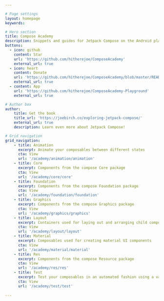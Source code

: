 ```yaml
---

# Page settings
layout: homepage
keywords:

# Hero section
title: Compose Academy
description: Snippets and guides for Jetpack Compose on the Android platform
buttons:
  - icon: github
    content: Star
    url: 'https://github.com/hitherejoe/ComposeAcademy'
    external_url: true
  - icon: heart
    content: Donate
    url: 'https://github.com/hitherejoe/ComposeAcademy/blob/master/README.md#support-the-project-%EF%B8%8F-%EF%B8%8F'
    external_url: true
  - content: App
    url: 'https://github.com/hitherejoe/ComposeAcademy-Playground'
    external_url: true

# Author box
author:
    title: Get the book
    title_url: 'https://joebirch.co/exploring-jetpack-compose/'
    external_url: true
    description: Learn even more about Jetpack Compose!

# Grid navigation
grid_navigation:
    - title: Animation
      excerpt: Animate your composables between different states
      cta: View
      url: '/academy/animation/animation'
    - title: Core
      excerpt: Components from the compose Core package
      cta: View
      url: '/academy/core/core'
    - title: Foundation
      excerpt: Components from the compose Foundation package
      cta: View
      url: '/academy/foundation/foundation'
    - title: Graphics
      excerpt: Components from the compose Graphics package
      cta: View
      url: '/academy/graphics/graphics'
    - title: Layout
      excerpt: Containers used for laying out and arranging child composables
      cta: View
      url: '/academy/layout/layout'
    - title: Material
      excerpt: Composables used for creating material UI components
      cta: View
      url: '/academy/material/material'
    - title: Res
      excerpt: Components from the compose Resource package
      cta: View
      url: '/academy/res/res'
    - title: Test
      excerpt: Test your composables in an automated fashion using a variety of assertions
      cta: View
      url: '/academy/test/test'
      
---
```

